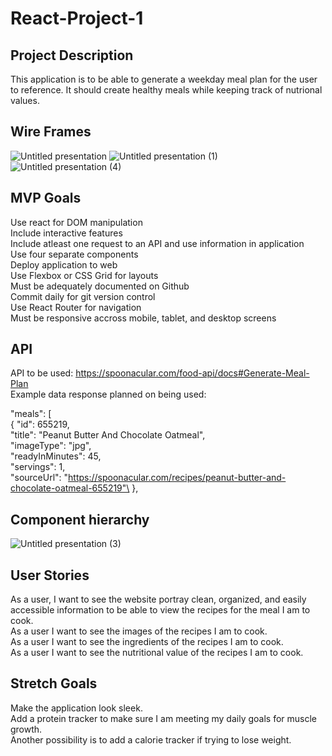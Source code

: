 # React-Project-1

## Project Description
This application is to be able to generate a weekday meal plan for the user to reference. It should create healthy meals while keeping track of nutrional values.
## Wire Frames
![Untitled presentation](https://user-images.githubusercontent.com/18333562/179317404-36cd4609-cf3f-44e0-a62a-9069b2d38dbc.png)
![Untitled presentation (1)](https://user-images.githubusercontent.com/18333562/179317403-ef084c71-6ed1-49d2-9ced-d89a1cadece6.png)
![Untitled presentation (4)](https://user-images.githubusercontent.com/18333562/179317405-9e557fad-c9fe-4c69-a447-4b5f5429d641.png)

## MVP Goals
Use react for DOM manipulation\
Include interactive features\
Include atleast one request to an API and use information in application\
Use four separate components\
Deploy application to web\
Use Flexbox or CSS Grid for layouts\
Must be adequately documented on Github\
Commit daily for git version control\
Use React Router for navigation\
Must be responsive accross mobile, tablet, and desktop screens

## API 
API to be used: https://spoonacular.com/food-api/docs#Generate-Meal-Plan \
Example data response planned on being used:

"meals": [ \
        {
            "id": 655219,\
            "title": "Peanut Butter And Chocolate Oatmeal",\
            "imageType": "jpg",\
            "readyInMinutes": 45,\
            "servings": 1,\
            "sourceUrl": "https://spoonacular.com/recipes/peanut-butter-and-chocolate-oatmeal-655219"\
        },

## Component hierarchy
![Untitled presentation (3)](https://user-images.githubusercontent.com/18333562/179317406-9344b367-0031-44c8-8473-eaf8d2b2d61d.png)

## User Stories
As a user, I want to see the website portray clean, organized, and easily accessible information to be able to view the recipes for the meal I am to cook.\
As a user I want to see the images of the recipes I am to cook. \
As a user I want to see the ingredients of the recipes I am to cook.\
As a user I want to see the nutritional value of the recipes I am to cook.

## Stretch Goals
Make the application look sleek.\
Add a protein tracker to make sure I am meeting my daily goals for muscle growth.\
Another possibility is to add a calorie tracker if trying to lose weight.
